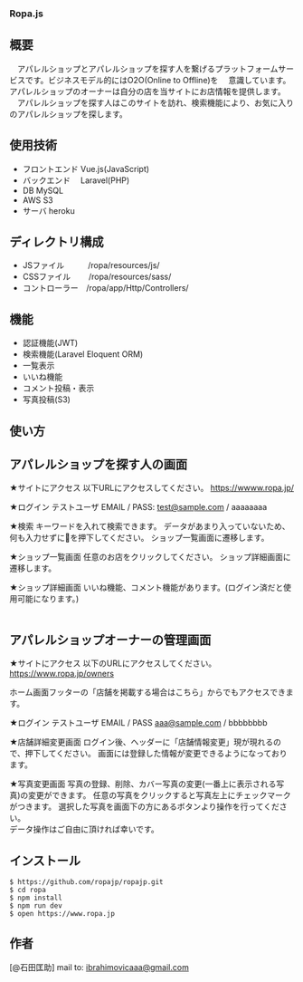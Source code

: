 ### Ropa.js
 
## 概要
　アパレルショップとアパレルショップを探す人を繋げるプラットフォームサービスです。ビジネスモデル的にはO2O(Online to Offline)を
　意識しています。アパレルショップのオーナーは自分の店を当サイトにお店情報を提供します。
　アパレルショップを探す人はこのサイトを訪れ、検索機能により、お気に入りのアパレルショップを探します。


## 使用技術
- フロントエンド  Vue.js(JavaScript) 
- バックエンド　  Laravel(PHP) 
- DB            MySQL 
- AWS           S3 
- サーバ         heroku 
 
## ディレクトリ構成
- JSファイル　　　/ropa/resources/js/
- CSSファイル　　 /ropa/resources/sass/
- コントローラー　/ropa/app/Http/Controllers/

## 機能 
- 認証機能(JWT)
- 検索機能(Laravel Eloquent ORM)
- 一覧表示
- いいね機能
- コメント投稿・表示
- 写真投稿(S3)


## 使い方


 アパレルショップを探す人の画面
-----------------------------
 ★サイトにアクセス 
 以下URLにアクセスしてください。 
 https://wwww.ropa.jp/ 
<br>

 ★ログイン 
 テストユーザ 
 EMAIL / PASS: test@sample.com / aaaaaaaa 
<br>

 ★検索 
 キーワードを入れて検索できます。 
 データがあまり入っていないため、何も入力せずに🔎を押下してください。 
 ショップ一覧画面に遷移します。 
<br>

 ★ショップ一覧画面 
 任意のお店をクリックしてください。 
 ショップ詳細画面に遷移します。 
<br>

 ★ショップ詳細画面 
 いいね機能、コメント機能があります。(ログイン済だと使用可能になります。) 
<br>
<br>


 アパレルショップオーナーの管理画面 
-----------------------------
 ★サイトにアクセス 
 以下のURLにアクセスしてください。 
 https://www.ropa.jp/owners 
<br>

 ホーム画面フッターの「店舗を掲載する場合はこちら」からでもアクセスできます。 

 ★ログイン 
 テストユーザ 
 EMAIL / PASS aaa@sample.com / bbbbbbbb 
<br>

 ★店舗詳細変更画面 
 ログイン後、ヘッダーに「店舗情報変更」現が現れるので、押下してください。 
 画面には登録した情報が変更できるようになっております。 
<br>

 ★写真変更画面 
 写真の登録、削除、カバー写真の変更(一番上に表示される写真)の変更ができます。 
 任意の写真をクリックすると写真左上にチェックマークがつきます。 
 選択した写真を画面下の方にあるボタンより操作を行ってください。 
<br>
 データ操作はご自由に頂ければ幸いです。 
 

## インストール
 
```
$ https://github.com/ropajp/ropajp.git
$ cd ropa
$ npm install
$ npm run dev
$ open https://www.ropa.jp
```
 
## 作者
 
[@石田匡助]
mail to: ibrahimovicaaa@gmail.com
 
